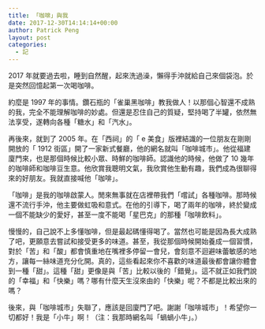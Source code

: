 ```yaml
---
title: 「咖啡」與我
date: 2017-12-30T14:14:14+00:00
author: Patrick Peng
layout: post
categories:
  - 記
---
```

2017 年就要過去啦，睡到自然醒，起來洗過澡，懶得手沖就給自己來個袋泡。於是突然回憶起第一次喝咖啡。

約麼是 1997 年的事情。鑽石瓶的「雀巢黑咖啡」教我做人！以那個心智還不成熟的我，完全不能理解咖啡的妙處。但還是忍住自己的質疑，堅持喝了半罐，依然無法享受，遂轉向各種「糖水」和「汽水」。

再後來，就到了 2005 年。在「西祠」的「 e 美食」版裡結識的一位朋友在剛剛開放的「 1912 街區」開了一家新式餐廳，他的網名就叫「咖啡城市」。他從福建廈門來，也是那個時候比較小眾、時鮮的咖啡師。認識他的時候，他做了 10 幾年的咖啡師和咖啡豆生意。他欣賞我聰明文氣，我欣賞他生動有趣，我們成為很聊得來的好朋友。我就直接喊他「咖啡」。

「咖啡」是我的咖啡啟蒙人。閒來無事就在店裡帶我們「嚐試」各種咖啡。那時候還不流行手沖，他主要做虹吸和意式。在他的引導下，喝了兩年的咖啡，終於變成一個不能缺少的愛好，甚至一度不能喝「星巴克」的那種「咖啡飲料」。

慢慢的，自己說不上多懂咖啡，但是最起碼懂得喝了。當然也可能是因為長大成熟了吧，更願意去嘗試和接受更多的味道。甚至，我從那個時候開始養成一個習慣，對於「苦」和「酸」都會慎重地在嘴裡多停留一會兒，會刻意不迴避味蕾敏感的地方，讓每一絲味道充分化開。真的，這些看起來你不喜歡的味道最後都會讓你體會到一種「甜」。這種「甜」更像是與「苦」比較以後的「錯覺」。這不就正如我們說的「幸福」和「快樂」嗎？哪有什麼天生沒來由的「快樂」呢？不都是比較出來的嗎？

後來，與「咖啡城市」失聯了，應該是回廈門了吧。謝謝「咖啡城市」！希望你一切都好！我是「小牛」啊！（注：我那時網名叫「蝸蝸小牛」。）